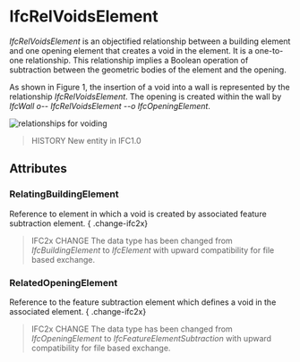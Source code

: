 # IfcRelVoidsElement

_IfcRelVoidsElement_ is an objectified relationship between a building element and one opening element that creates a void in the element. It is a one-to-one relationship. This relationship implies a Boolean operation of subtraction between the geometric bodies of the element and the opening.

As shown in Figure 1, the insertion of a void into a wall is represented by the relationship _IfcRelVoidsElement_. The opening is created within the wall by _IfcWall o-- IfcRelVoidsElement --o IfcOpeningElement_.

![relationships for voiding](../../../../figures/ifcrelvoidselements-fig1.png "Figure 1 &mdash; Relationship for element voiding")

> HISTORY  New entity in IFC1.0

## Attributes

### RelatingBuildingElement
Reference to element in which a void is created by associated feature subtraction element.
{ .change-ifc2x}
> IFC2x CHANGE  The data type has been changed from _IfcBuildingElement_ to _IfcElement_ with upward compatibility for file based exchange.

### RelatedOpeningElement
Reference to the feature subtraction element which defines a void in the associated element.
{ .change-ifc2x}
> IFC2x CHANGE  The data type has been changed from _IfcOpeningElement_ to _IfcFeatureElementSubtraction_ with upward compatibility for file based exchange.
